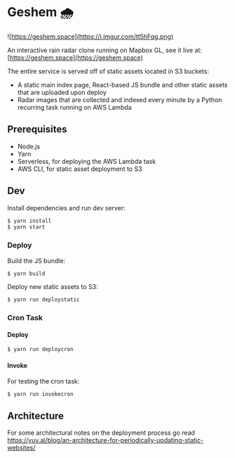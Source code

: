 # Geshem 🌧️

![https://geshem.space](https://i.imgur.com/tt5hFqg.png)

An interactive rain radar clone running on Mapbox GL, see it live at: [https://geshem.space](https://geshem.space)

The entire service is served off of static assets located in S3 buckets:

 - A static main index page, React-based JS bundle and other static assets that are uploaded upon deploy
 - Radar images that are collected and indexed every minute by a Python recurring task running on AWS Lambda

## Prerequisites

 - Node.js
 - Yarn
 - Serverless, for deploying the AWS Lambda task
 - AWS CLI, for static asset deployment to S3

## Dev

Install dependencies and run dev server:

```bash
$ yarn install
$ yarn start
```

### Deploy

Build the JS bundle:

```bash
$ yarn build
```

Deploy new static assets to S3:

```bash
$ yarn run deploystatic
```

### Cron Task

#### Deploy

```bash
$ yarn run deploycron
```

#### Invoke

For testing the cron task:

```bash
$ yarn run invokecron
```

## Architecture

For some architectural notes on the deployment process go read https://yuv.al/blog/an-architecture-for-periodically-updating-static-websites/
